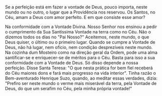 
Se a perfeição está em fazer a vontade de Deus, pouco importa, neste mundo ou no outro, o lugar que a Providência nos reservou. Os Santos, no Céu, amam a Deus com amor perfeito. E em que consiste esse amor?

Na conformidade com a Vontade Divina. Nosso Senhor nos ensinou a pedir o cumprimento da Sua Santíssima Vontade na terra como no Céu. Não o dizemos todos os dias no "Pai Nosso?" Aceitemos, neste mundo, o que Deus quiser, o último ou o primeiro lugar. Quando se cumpre a Vontade de Deus, não há lugar, nem ofício, nem condição desprezíveis neste mundo. Na cozinha dum Mosteiro como na direção geral da Ordem, pode uma alma santificar-se e enriquecer-se de méritos para o Céu. Basta para isso a sua conformidade com a Vontade de Deus. Só disso depende a nossa perfeição. Disse Santa Teresa: "O que nesta prática for bem fiel receberá do Céu maiores dons e fará mais progresso na vida interior". Tinha razão o Bem-aventurado Henrique Suzo, quando, ao meditar essas verdades, dizia: "Prefiro ser neste mundo o verme mais miserável da terra, pela Vontade de Deus, do que um serafim no Céu, pela minha própria vontade!"

